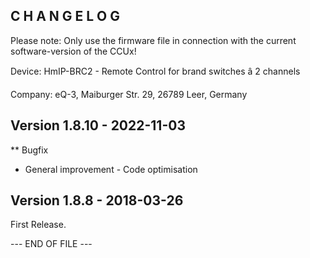 C H A N G E L O G
-----------------

Please note: Only use the firmware file in connection with the current software-version of the CCUx!

Device:   HmIP-BRC2 - Remote Control for brand switches â 2 channels

Company:  eQ-3, Maiburger Str. 29, 26789 Leer, Germany


Version 1.8.10 - 2022-11-03
--------------------------------------------------------------
** Bugfix
   * General improvement - Code optimisation 


Version 1.8.8 - 2018-03-26
--------------------------------------------------------------

First Release.


--- END OF FILE ---